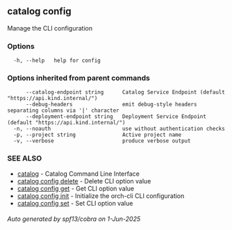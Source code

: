 ## catalog config

Manage the CLI configuration

### Options

```
  -h, --help   help for config
```

### Options inherited from parent commands

```
      --catalog-endpoint string      Catalog Service Endpoint (default "https://api.kind.internal/")
      --debug-headers                emit debug-style headers separating columns via '|' character
      --deployment-endpoint string   Deployment Service Endpoint (default "https://api.kind.internal/")
  -n, --noauth                       use without authentication checks
  -p, --project string               Active project name
  -v, --verbose                      produce verbose output
```

### SEE ALSO

* [catalog](catalog.md)	 - Catalog Command Line Interface
* [catalog config delete](catalog_config_delete.md)	 - Delete CLI option value
* [catalog config get](catalog_config_get.md)	 - Get CLI option value
* [catalog config init](catalog_config_init.md)	 - Initialize the orch-cli CLI configuration
* [catalog config set](catalog_config_set.md)	 - Set CLI option value

###### Auto generated by spf13/cobra on 1-Jun-2025
